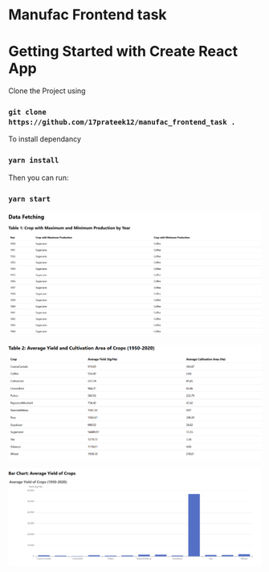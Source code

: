 # Manufac Frontend task

# Getting Started with Create React App

Clone the Project using 
### `git clone https://github.com/17prateek12/manufac_frontend_task .` 

To install dependancy
### `yarn install`

Then you can run:

### `yarn start`

![alt text](image.png)

![alt text](image-1.png)

![alt text](image-2.png)
